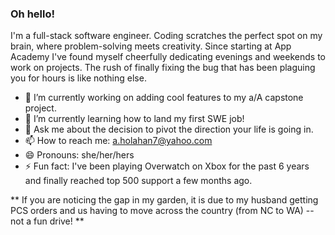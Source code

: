 ### Oh hello!

I'm a full-stack software engineer. Coding scratches the perfect spot on my brain, where problem-solving meets creativity. Since starting at App Academy I've found myself cheerfully dedicating evenings and weekends to work on projects. The rush of finally fixing the bug that has been plaguing you for hours is like nothing else.

- 🔭 I’m currently working on adding cool features to my a/A capstone project.
- 🌱 I’m currently learning how to land my first SWE job!
- 💬 Ask me about the decision to pivot the direction your life is going in.
- 📫 How to reach me: a.holahan7@yahoo.com
- 😄 Pronouns: she/her/hers
- ⚡ Fun fact: I've been playing Overwatch on Xbox for the past 6 years and finally reached top 500 support a few months ago.

** If you are noticing the gap in my garden, it is due to my husband getting PCS orders and us having to move across the country (from NC to WA) -- not a fun drive! ** 

